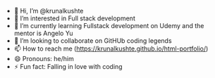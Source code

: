 - 👋 Hi, I’m @krunalkushte
- 👀 I’m interested in Full stack development
- 🌱 I’m currently learning Fullstack development on Udemy and the mentor is Angelo Yu
- 💞️ I’m looking to collaborate on GitHUb coding legends
- 📫 How to reach me (https://krunalkushte.github.io/html-portfolio/)
- 😄 Pronouns: he/him
- ⚡ Fun fact: Falling in love with coding

<!---
krunalkushte/krunalkushte is a ✨ special ✨ repository because its `README.md` (this file) appears on your GitHub profile.
You can click the Preview link to take a look at your changes.
--->
